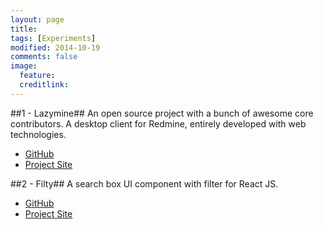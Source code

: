 ```yaml
---
layout: page
title:
tags: [Experiments]
modified: 2014-10-19
comments: false
image:
  feature:
  creditlink:
---
```



##1 - Lazymine##
An open source project with a bunch of awesome core contributors. A desktop client for Redmine, entirely developed with web technologies.

- [GitHub](https://github.com/Raathigesh/Lazymine)
- [Project Site](http://lazymine.github.io/)

##2 - Filty##
A search box UI component with filter for React JS.

- [GitHub](https://github.com/Raathigesh/Filty)
- [Project Site](http://raathigesh.com/filty/)
